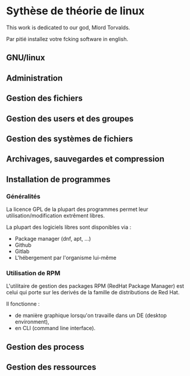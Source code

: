 # Sythèse de théorie de linux

This work is dedicated to our god, Mlord Torvalds.

Par pitié installez votre fcking software in english.
## GNU/linux 

### 

## Administration

## Gestion des fichiers

## Gestion des users et des groupes

## Gestion des systèmes de fichiers

## Archivages, sauvegardes et compression

## Installation de programmes

### Généralités

La licence GPL de la plupart des programmes permet leur utilisation/modification extrêment libres.

La plupart des logiciels libres sont disponibles via :
* Package manager (dnf, apt, ...)
* Github
* Gitlab
* L'hébergement par l'organisme lui-même 

### Utilisation de RPM

L'utilitaire de gestion des packages RPM (RedHat Package Manager) est celui qui porte sur les derivés de la famille de distributions de Red Hat.

Il fonctionne :
* de manière graphique lorsqu'on travaille dans un DE (desktop environment), 
* en CLI (command line interface).

###

## Gestion des process

## Gestion des ressources
